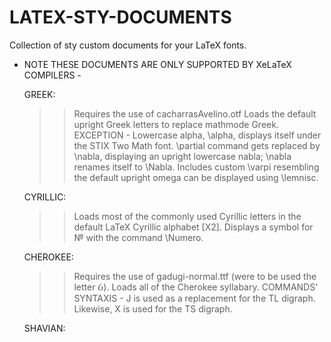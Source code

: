# LATEX-STY-DOCUMENTS
Collection of sty custom documents for your LaTeX fonts.


- NOTE THESE DOCUMENTS ARE ONLY SUPPORTED BY XeLaTeX COMPILERS -

  GREEK:
  >> Requires the use of cacharrasAvelino.otf
  >> Loads the default upright Greek letters to replace mathmode Greek.
  >> EXCEPTION - Lowercase alpha, \alpha, displays itself under the STIX Two Math font.
  >> \partial command gets replaced by \nabla, displaying an upright lowercase nabla; \nabla renames itself to \Nabla.
  >> Includes custom \varpi resembling the default upright omega can be displayed using \lemnisc.

  CYRILLIC:
  >> Loads most of the commonly used Cyrillic letters in the default LaTeX Cyrillic alphabet [X2].
  >> Displays a symbol for № with the command \Numero.

  CHEROKEE:
  >> Requires the use of gadugi-normal.ttf (were to be used the letter Ᏽ).
  >> Loads all of the Cherokee syllabary.
  >> COMMANDS' SYNTAXIS - J is used as a replacement for the TL digraph. Likewise, X is used for the TS digraph.

  SHAVIAN:
  
